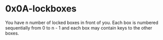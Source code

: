 # 0x0A-lockboxes

You have n number of locked boxes in front of you. Each box is numbered sequentially from 0 to n - 1 and each box may contain keys to the other boxes.
